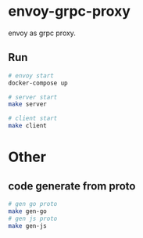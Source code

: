 # envoy-grpc-proxy

envoy as grpc proxy.

## Run

```sh
# envoy start
docker-compose up

# server start
make server

# client start
make client
```

# Other

## code generate from proto

```sh
# gen go proto
make gen-go
# gen js proto
make gen-js
```
